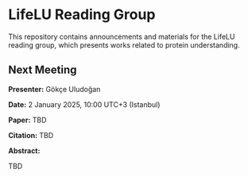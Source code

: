# LifeLU Reading Group

This repository contains announcements and materials for the LifeLU reading group, which presents works related to protein understanding.

## Next Meeting

**Presenter:** Gökçe Uludoğan

**Date:** 2 January 2025, 10:00 UTC+3 (Istanbul)

**Paper:** TBD

**Citation:** TBD

**Abstract:**

TBD